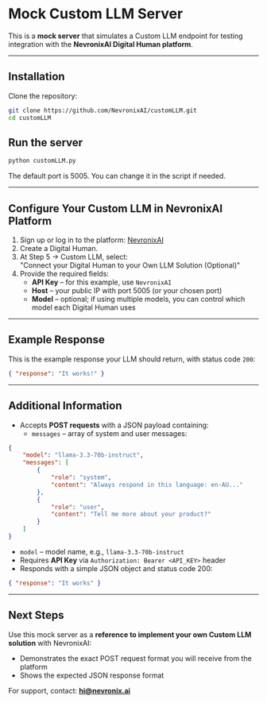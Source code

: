 # Mock Custom LLM Server

This is a **mock server** that simulates a Custom LLM endpoint for testing integration with the **NevronixAI Digital Human platform**.

---

## Installation
Clone the repository:

```bash
git clone https://github.com/NevronixAI/customLLM.git
cd customLLM
```

## Run the server

```bash
python customLLM.py
```

The default port is 5005. You can change it in the script if needed.

---

## Configure Your Custom LLM in NevronixAI Platform

1. Sign up or log in to the platform: [NevronixAI](https://nevronix.ai/)
2. Create a Digital Human.
3. At Step 5 → Custom LLM, select:  
   "Connect your Digital Human to your Own LLM Solution (Optional)"
4. Provide the required fields:
   - **API Key** – for this example, use `NevronixAI`
   - **Host** – your public IP with port 5005 (or your chosen port)
   - **Model** – optional; if using multiple models, you can control which model each Digital Human uses

---

## Example Response

This is the example response your LLM should return, with status code `200`:

```json
{ "response": "It works!" }
```

---

## Additional Information

- Accepts **POST requests** with a JSON payload containing:
  - `messages` – array of system and user messages:

```json
{
    "model": "llama-3.3-70b-instruct",
    "messages": [
        {
            "role": "system",
            "content": "Always respond in this language: en-AU..."
        },
        {
            "role": "user",
            "content": "Tell me more about your product?"
        }
    ]
}
```

  - `model` – model name, e.g., `llama-3.3-70b-instruct`
- Requires **API Key** via `Authorization: Bearer <API_KEY>` header
- Responds with a simple JSON object and status code 200:

```json
{ "response": "It works" }
```

---

## Next Steps

Use this mock server as a **reference to implement your own Custom LLM solution** with NevronixAI:
- Demonstrates the exact POST request format you will receive from the platform
- Shows the expected JSON response format

For support, contact: **hi@nevronix.ai**